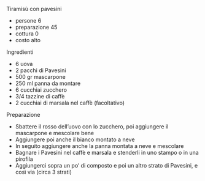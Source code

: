 Tiramisù con pavesini

- persone 6
- preparazione 45
- cottura 0
- costo alto

Ingredienti

- 6 uova 
- 2 pacchi di Pavesini
- 500 gr mascarpone
- 250 ml panna da montare
- 6 cucchiai zucchero
- 3/4 tazzine di caffè
- 2 cucchiai di marsala nel caffè (facoltativo)

Preparazione

- Sbattere il rosso dell’uovo con lo zucchero, poi aggiungere il mascarpone e mescolare bene
- Aggiungere poi anche il bianco montato a neve
- In seguito aggiungere anche la panna montata a neve e mescolare
- Bagnare i Pavesini nel caffè e marsala e stenderli in uno stampo o in una pirofila
- Aggiungerci sopra un po’ di composto e poi un altro strato di Pavesini, e così via (circa 3 strati)
